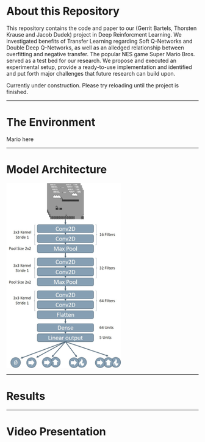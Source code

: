 # About this Repository

This repository contains the code and paper to our (Gerrit Bartels, Thorsten Krause and Jacob Dudek) project in Deep Reinforcment Learning. We investigated benefits of Transfer Learning regarding Soft Q-Networks and Double Deep Q-Networks, as well as an alledged relationship between overfitting and negative transfer. The popular NES game Super Mario Bros. served as a test bed for our research. We propose and executed an experimental setup, provide a ready-to-use implementation and identified and put forth major challenges that future research can build upon. 

Currently under construction. Please try reloading until the project is finished. 

---
# The Environment

Mario here

---
# Model Architecture

<p float="left">
  <img src="https://github.com/jmdudek/DRL-for-SuperMarioBros/blob/main/Architecture%20Visualization/model_architecture.jpg" width="300" />
</p>

--- 
# Results

---
# Video Presentation

